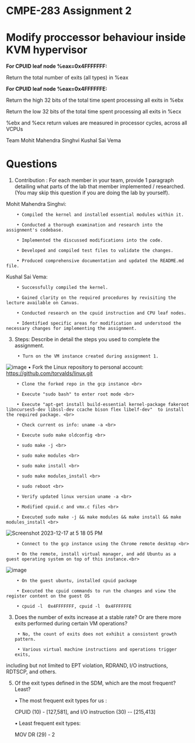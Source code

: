 # CMPE-283 Assignment 2
# Modify proccessor behaviour inside KVM hypervisor

<b>For CPUID leaf node %eax=0x4FFFFFFF:</b>

Return the total number of exits (all types) in %eax


<b>For CPUID leaf node %eax=0x4FFFFFFE:</b>

Return the high 32 bits of the total time spent processing all exits in %ebx

Return the low 32 bits of the total time spent processing all exits in %ecx

%ebx and %ecx return values are measured in processor cycles, across all VCPUs

Team
Mohit Mahendra Singhvi
Kushal Sai Vema


# Questions
1.  Contribution : For each member in your team, provide 1 paragraph detailing what parts of the lab that member implemented / researched. (You may skip this question if you are doing the lab by yourself). 
	
 Mohit Mahendra Singhvi:
		
		• Compiled the kernel and installed essential modules within it.

		• Conducted a thorough examination and research into the assignment's codebase.

		• Implemented the discussed modifications into the code.

		• Developed and compiled test files to validate the changes.

		• Produced comprehensive documentation and updated the README.md file.
		
Kushal Sai Vema: 

		• Successfully compiled the kernel.

		• Gained clarity on the required procedures by revisiting the lecture available on Canvas.

		• Conducted research on the cpuid instruction and CPU leaf nodes.

		• Identified specific areas for modification and understood the necessary changes for implementing the assignment.

3. Steps: Describe in detail the steps you used to complete the assignment.

		• Turn on the VM instance created during assignment 1.
![image](https://github.com/MohitSinghvi/linux/assets/35193178/3242179f-832d-4f5c-bb89-10dc4ef4e95f)
    • Fork the Linux repository to personal account: https://github.com/torvalds/linux.git <br>
    
		• Clone the forked repo in the gcp instance <br>
  
		• Execute "sudo bash" to enter root mode <br>
  
		• Execute "apt-get install build-essential kernel-package fakeroot libncurses5-dev libssl-dev ccache bison flex libelf-dev"  to install the required package. <br>
  
		• Check current os info: uname -a <br>
  
		• Execute sudo make oldconfig <br>
  
		• sudo make -j <br>
  
		• sudo make modules <br>
  
		• sudo make install <br>
  
		• sudo make modules_install <br>
  
		• sudo reboot <br>
  
		• Verify updated linux version uname -a <br>
  
		• Modified cpuid.c and vmx.c files <br>
  
		• Executed sudo make -j && make modules && make install && make modules_install <br>
![Screenshot 2023-12-17 at 5 18 05 PM](https://github.com/MohitSinghvi/linux/assets/35193178/479bf92c-44c7-4474-ac7f-a120ae169e7d)

  
  
		• Connect to the gcp instance using the Chrome remote desktop <br>
  
		• On the remote, install virtual manager, and add Ubuntu as a guest operating system on top of this instance.<br>

![image](https://github.com/MohitSinghvi/linux/assets/35193178/ab51f920-7a86-4c02-be89-4b66ceb0b551)

		• On the guest ubuntu, installed cpuid package
  
		• Executed the cpuid commands to run the changes and view the register content on the guest OS
  
		• cpuid -l  0x4FFFFFFF, cpuid -l  0x4FFFFFFE


3. Does the number of exits increase at a stable rate? Or are there more exits performed during certain VM operations?
   
		• No, the count of exits does not exhibit a consistent growth pattern.

		• Various virtual machine instructions and operations trigger exits,
including but not limited to EPT violation, RDRAND, I/O instructions, RDTSCP, and others.

5. Of the exit types defined in the SDM, which are the most frequent? Least?

    • The most frequent exit types for us :
   
    CPUID (10) - [127,581], and I/O instruction (30) -- [215,413] 

    • Least frequent exit types: 
   
    MOV DR (29) - 2



  





